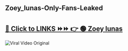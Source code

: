 
 ## Zoey_lunas-Only-Fans-Leaked

# <h2><a href="https://clipsfans.com/Zoey_lunas&ref=git">🔗 Click to LINKS ⏩⏩ 👉 🟢 Zoey lunas </a></h2>

<a href="https://clipsfans.com/Zoey_lunas&ref=git" rel="nofollow" data-target="animated-image.originalLink"><img src="https://i.ibb.co.com/xMMVF88/686577567.gif" alt="Viral Video Original" style="max-width: 100%; display: inline-block;" data-target="animated-image.originalImage"></a>
